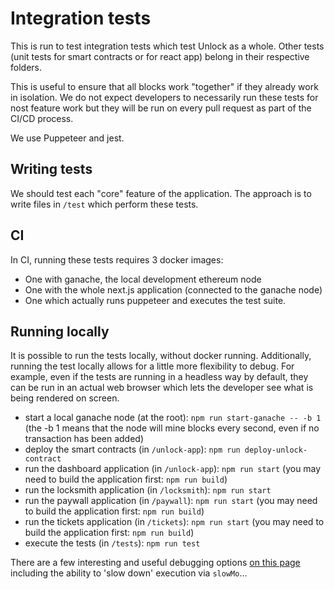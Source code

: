 # Integration tests

This is run to test integration tests which test Unlock as a whole.
Other tests (unit tests for smart contracts or for react app) belong in their respective folders.

This is useful to ensure that all blocks work "together" if they already work in isolation.
We do not expect developers to necessarily run these tests for nost feature work but they will be
run on every pull request as part of the CI/CD process.

We use Puppeteer and jest.

## Writing tests

We should test each "core" feature of the application. The approach is to write files in `/test`
which perform these tests.

## CI

In CI, running these tests requires 3 docker images:

- One with ganache, the local development ethereum node
- One with the whole next.js application (connected to the ganache node)
- One which actually runs puppeteer and executes the test suite.

## Running locally

It is possible to run the tests locally, without docker running. Additionally, running the test
locally allows for a little more flexibility to debug. For example, even if the tests are running in
a headless way by default, they can be run in an actual web browser which lets the developer see
what is being rendered on screen.

- start a local ganache node (at the root): `npm run start-ganache -- -b 1` (the -b 1 means that the node will mine blocks every second, even if no transaction has been added)
- deploy the smart contracts (in `/unlock-app`): `npm run deploy-unlock-contract`
- run the dashboard application (in `/unlock-app`): `npm run start` (you may need to build the application first: `npm run build`)
- run the locksmith application (in `/locksmith`): `npm run start`
- run the paywall application (in `/paywall`): `npm run start` (you may need to build the application first: `npm run build`)
- run the tickets application (in `/tickets`): `npm run start` (you may need to build the application first: `npm run build`)
- execute the tests (in `/tests`): `npm run test`

There are a few interesting and useful debugging options [on this page](https://github.com/GoogleChrome/puppeteer#debugging-tips) including
the ability to 'slow down' execution via `slowMo`...
